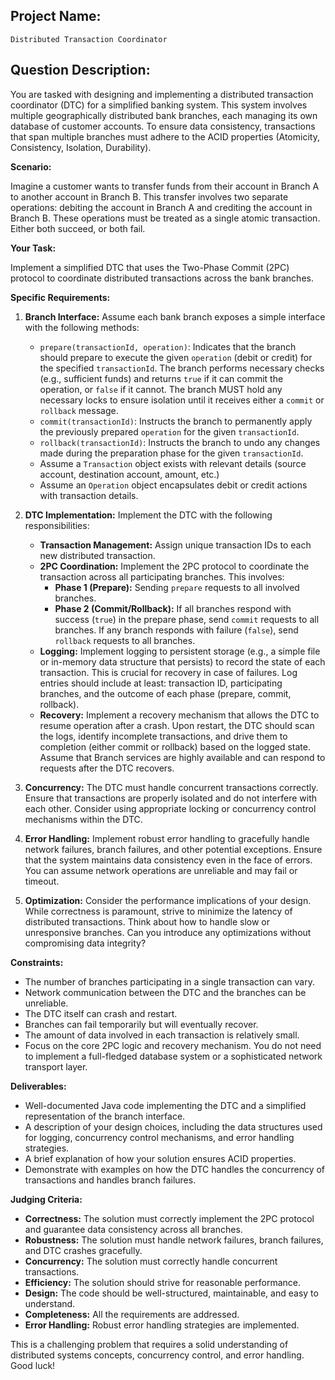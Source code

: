 ## Project Name:

`Distributed Transaction Coordinator`

## Question Description:

You are tasked with designing and implementing a distributed transaction coordinator (DTC) for a simplified banking system. This system involves multiple geographically distributed bank branches, each managing its own database of customer accounts. To ensure data consistency, transactions that span multiple branches must adhere to the ACID properties (Atomicity, Consistency, Isolation, Durability).

**Scenario:**

Imagine a customer wants to transfer funds from their account in Branch A to another account in Branch B. This transfer involves two separate operations: debiting the account in Branch A and crediting the account in Branch B. These operations must be treated as a single atomic transaction. Either both succeed, or both fail.

**Your Task:**

Implement a simplified DTC that uses the Two-Phase Commit (2PC) protocol to coordinate distributed transactions across the bank branches.

**Specific Requirements:**

1.  **Branch Interface:** Assume each bank branch exposes a simple interface with the following methods:
    *   `prepare(transactionId, operation)`:  Indicates that the branch should prepare to execute the given `operation` (debit or credit) for the specified `transactionId`. The branch performs necessary checks (e.g., sufficient funds) and returns `true` if it can commit the operation, or `false` if it cannot. The branch MUST hold any necessary locks to ensure isolation until it receives either a `commit` or `rollback` message.
    *   `commit(transactionId)`: Instructs the branch to permanently apply the previously prepared `operation` for the given `transactionId`.
    *   `rollback(transactionId)`: Instructs the branch to undo any changes made during the preparation phase for the given `transactionId`.
    *   Assume a `Transaction` object exists with relevant details (source account, destination account, amount, etc.)
    *   Assume an `Operation` object encapsulates debit or credit actions with transaction details.

2.  **DTC Implementation:** Implement the DTC with the following responsibilities:
    *   **Transaction Management:**  Assign unique transaction IDs to each new distributed transaction.
    *   **2PC Coordination:** Implement the 2PC protocol to coordinate the transaction across all participating branches. This involves:
        *   **Phase 1 (Prepare):** Sending `prepare` requests to all involved branches.
        *   **Phase 2 (Commit/Rollback):** If all branches respond with success (`true`) in the prepare phase, send `commit` requests to all branches. If any branch responds with failure (`false`), send `rollback` requests to all branches.
    *   **Logging:** Implement logging to persistent storage (e.g., a simple file or in-memory data structure that persists) to record the state of each transaction.  This is crucial for recovery in case of failures.  Log entries should include at least: transaction ID, participating branches, and the outcome of each phase (prepare, commit, rollback).
    *   **Recovery:** Implement a recovery mechanism that allows the DTC to resume operation after a crash.  Upon restart, the DTC should scan the logs, identify incomplete transactions, and drive them to completion (either commit or rollback) based on the logged state. Assume that Branch services are highly available and can respond to requests after the DTC recovers.

3.  **Concurrency:** The DTC must handle concurrent transactions correctly.  Ensure that transactions are properly isolated and do not interfere with each other.  Consider using appropriate locking or concurrency control mechanisms within the DTC.

4.  **Error Handling:** Implement robust error handling to gracefully handle network failures, branch failures, and other potential exceptions.  Ensure that the system maintains data consistency even in the face of errors. You can assume network operations are unreliable and may fail or timeout.

5.  **Optimization:** Consider the performance implications of your design. While correctness is paramount, strive to minimize the latency of distributed transactions. Think about how to handle slow or unresponsive branches. Can you introduce any optimizations without compromising data integrity?

**Constraints:**

*   The number of branches participating in a single transaction can vary.
*   Network communication between the DTC and the branches can be unreliable.
*   The DTC itself can crash and restart.
*   Branches can fail temporarily but will eventually recover.
*   The amount of data involved in each transaction is relatively small.
*   Focus on the core 2PC logic and recovery mechanism. You do not need to implement a full-fledged database system or a sophisticated network transport layer.

**Deliverables:**

*   Well-documented Java code implementing the DTC and a simplified representation of the branch interface.
*   A description of your design choices, including the data structures used for logging, concurrency control mechanisms, and error handling strategies.
*   A brief explanation of how your solution ensures ACID properties.
*   Demonstrate with examples on how the DTC handles the concurrency of transactions and handles branch failures.

**Judging Criteria:**

*   **Correctness:** The solution must correctly implement the 2PC protocol and guarantee data consistency across all branches.
*   **Robustness:** The solution must handle network failures, branch failures, and DTC crashes gracefully.
*   **Concurrency:** The solution must correctly handle concurrent transactions.
*   **Efficiency:** The solution should strive for reasonable performance.
*   **Design:** The code should be well-structured, maintainable, and easy to understand.
*   **Completeness:** All the requirements are addressed.
*   **Error Handling:** Robust error handling strategies are implemented.

This is a challenging problem that requires a solid understanding of distributed systems concepts, concurrency control, and error handling. Good luck!
